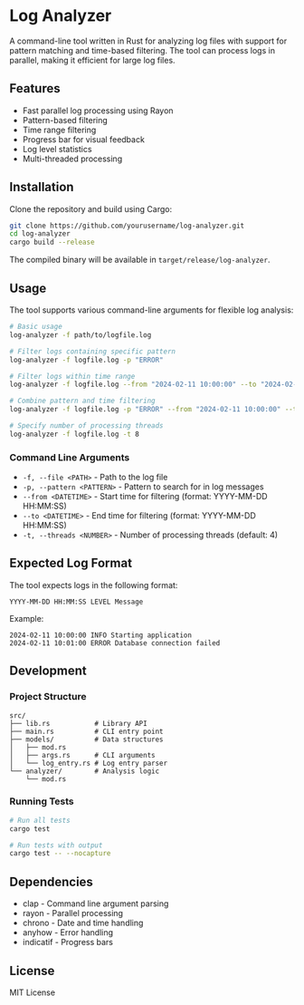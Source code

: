 # Log Analyzer

A command-line tool written in Rust for analyzing log files with support for pattern matching and time-based filtering. The tool can process logs in parallel, making it efficient for large log files.

## Features

- Fast parallel log processing using Rayon
- Pattern-based filtering
- Time range filtering
- Progress bar for visual feedback
- Log level statistics
- Multi-threaded processing

## Installation

Clone the repository and build using Cargo:

```bash
git clone https://github.com/yourusername/log-analyzer.git
cd log-analyzer
cargo build --release
```

The compiled binary will be available in `target/release/log-analyzer`.

## Usage

The tool supports various command-line arguments for flexible log analysis:

```bash
# Basic usage
log-analyzer -f path/to/logfile.log

# Filter logs containing specific pattern
log-analyzer -f logfile.log -p "ERROR"

# Filter logs within time range
log-analyzer -f logfile.log --from "2024-02-11 10:00:00" --to "2024-02-11 11:00:00"

# Combine pattern and time filtering
log-analyzer -f logfile.log -p "ERROR" --from "2024-02-11 10:00:00" --to "2024-02-11 11:00:00"

# Specify number of processing threads
log-analyzer -f logfile.log -t 8
```

### Command Line Arguments

- `-f, --file <PATH>` - Path to the log file
- `-p, --pattern <PATTERN>` - Pattern to search for in log messages
- `--from <DATETIME>` - Start time for filtering (format: YYYY-MM-DD HH:MM:SS)
- `--to <DATETIME>` - End time for filtering (format: YYYY-MM-DD HH:MM:SS)
- `-t, --threads <NUMBER>` - Number of processing threads (default: 4)

## Expected Log Format

The tool expects logs in the following format:
```
YYYY-MM-DD HH:MM:SS LEVEL Message
```

Example:
```
2024-02-11 10:00:00 INFO Starting application
2024-02-11 10:01:00 ERROR Database connection failed
```

## Development

### Project Structure

```
src/
├── lib.rs           # Library API
├── main.rs          # CLI entry point
├── models/          # Data structures
│   ├── mod.rs
│   ├── args.rs      # CLI arguments
│   └── log_entry.rs # Log entry parser
└── analyzer/        # Analysis logic
    └── mod.rs
```

### Running Tests

```bash
# Run all tests
cargo test

# Run tests with output
cargo test -- --nocapture
```

## Dependencies

- clap - Command line argument parsing
- rayon - Parallel processing
- chrono - Date and time handling
- anyhow - Error handling
- indicatif - Progress bars

## License

MIT License